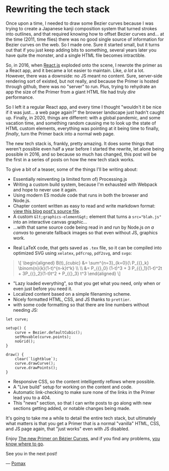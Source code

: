 # Rewriting the tech stack

Once upon a time, I needed to draw some Bezier curves because I was trying to create a Japanese kanji composition system that turned strokes into outlines, and that required knowing how to offset Bezier curves and... at the time (2011, time flies) there was no good single source of information for Bezier curves on the web. So I made one. Sure it started small, but it turns out that if you just keep adding bits to something, several years later you have quite the monster, and a single HTML file becomes intractible.

So, in 2016, when [React.js](https://reactjs.org/) exploded onto the scene, I rewrote the primer as a React app, and it became a lot easier to maintain. Like, _a lot_ a lot. However, there was a downside: no JS meant no content. Sure, server-side rendering sort of existed, but not really, and because the Primer is hosted through github, there was no "server" to run. Plus, trying to rehydrate an app the size of the Primer from a giant HTML file had truly _dire_ performance.

So I left it a regular React app, and every time I thought "wouldn't it be nice if it was just... a web page again?" the browser landscape just hadn't caught up. Finally, in 2020, things are different: with a global pandemic, and some vacation time, and something random causing me to look up the state of HTML custom elements, everything was pointing at it being time to finally, _finally_, turn the Primer back into a normal web page.

The new tech stack is, frankly, pretty amazing. It does some things that weren't possible even half a year before I started the rewrite, let alone being possible in 2016, and so because so much has changed, this post will be the first in a series of posts on how the new tech stack works.

To give a bit of a teaser, some of the things I'll be writing about:

- Essentially reinventing (a limited form of) Processing.js
- Writing a custom build system, because I'm exhausted with Webpack and hope to never use it again.
- Using modern ES module code that runs in both the browser and Node.js.
- Chapter content written as easy to read and write markdown format: <a href="./news/2020-09-18.md">view this blog post's source file</a>.
- A custom `&lt;graphics-element&gt;` element that turns a `src="blah.js"` into an interactive canvas graphic...
- ...with that same source code being read in and run by Node.js _on a canvas_ to generate fallback images so that even without JS, graphics work.

<blockquote>
    <graphics-element title="An example graphic" src="./example.js"></graphics-element>
</blockquote>

- Real LaTeX code, that gets saved as `.tex` file, so it can be compiled into optimized SVG using `xelatex`, `pdfcrop`, `pdf2svg`, and `svgo`:

<blockquote>
\[
\begin{aligned}
    B(t)_{cubic} &= \sum^{n=3}_{k=0}{\ P_{{}_k} \binom{n}{k}(1-t)^{n-k}t^k} \\
    \\
    &= P_{{}_0} (1-t)^3 + 3 P_{{}_1}(1-t)^2t + 3P_{{}_2}(1-t)t^2 + P_{{}_3} t^3
\end{aligned}
\]
</blockquote>

- "Lazy loaded everything", so that you get what you need, only when or even just before you need it.
- Localized content based on a simple filenaming scheme.
- Nicely formatted HTML, CSS, and JS thanks to `prettier`.
- with some code formatting so that there are line numbers without needing JS:

```
let curve;

setup() {
    curve = Bezier.defaultCubic();
    setMovable(curve.points);
    noGrid();
}

draw() {
    clear(`lightblue`);
    curve.drawCurve();
    curve.drawPoints();
}
```

- Responsive CSS, so the content intelligently reflows where possible.
- A "Live build" setup for working on the content and code.
- Automatic link-checking to make sure none of the links in the Primer lead you to a 404.
- This "news" section, so that I can write posts to go along with new sections getting added, or notable changes being made.

It's going to take me a while to detail the entire tech stack, but ultimately what matters is that you get a Primer that is a normal "vanilla" HTML, CSS, and JS page again, that "just works" even with JS disabled.

Enjoy [The new Primer on Bézier Curves](https://pomax.github.io/bezierinfo), and if you find any problems, [you know where to go](https://github.com/Pomax/BezierInfo-2/issues).

See you in the next post!

— [Pomax](https://mastodon.social/@TheRealPomax)
